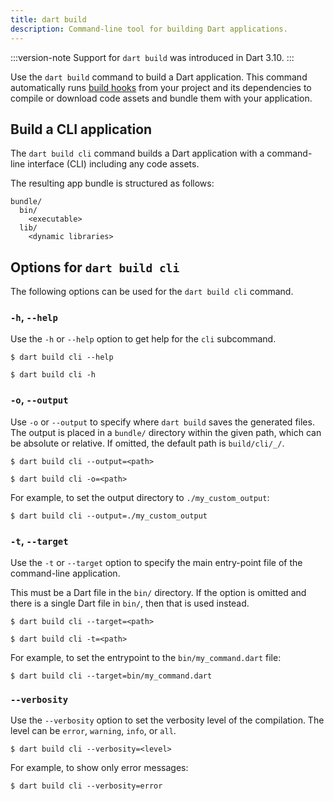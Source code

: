 ```yaml
---
title: dart build
description: Command-line tool for building Dart applications.
---
```


:::version-note
Support for `dart build` was introduced in Dart 3.10.
:::

Use the `dart build` command to build a Dart application.
This command automatically runs [build hooks](/tools/hooks) 
from your project and its dependencies to compile or download 
code assets and bundle them with your application.


## Build a CLI application 

The `dart build cli` command
builds a Dart application with a command-line interface (CLI)
including any code assets.

The resulting app bundle is structured as follows:

```plaintext
bundle/
  bin/
    <executable>
  lib/
    <dynamic libraries>
```

## Options for `dart build cli`

The following options can be used for the `dart build cli` command. 

### `-h`, `--help`

Use the `-h` or `--help` option to get help for the `cli` subcommand.

```console
$ dart build cli --help
```

```console
$ dart build cli -h
```


### `-o`, `--output`

Use `-o` or `--output` to specify where `dart build` saves 
the generated files. The output is placed in a `bundle/` directory 
within the given path, which can be absolute or relative. 
If omitted, the default path is `build/cli/_/`.

```console
$ dart build cli --output=<path>
```

```console
$ dart build cli -o=<path>
```

For example, to set the output directory to `./my_custom_output`:

```console
$ dart build cli --output=./my_custom_output
```


### `-t`, `--target`

Use the `-t` or `--target` option to specify the main entry-point 
file of the command-line application.

This must be a Dart file in the `bin/` directory. 
If the option is omitted and there is a single 
Dart file in `bin/`, then that is used instead.

```console
$ dart build cli --target=<path>
```

```console
$ dart build cli -t=<path>
```

For example, to set the entrypoint to the `bin/my_command.dart` file:

```console
$ dart build cli --target=bin/my_command.dart
```

### `--verbosity`

Use the `--verbosity` option to set the verbosity level of the compilation.
The level can be `error`, `warning`, `info`, or `all`.

```console
$ dart build cli --verbosity=<level>
```

For example, to show only error messages:

```console
$ dart build cli --verbosity=error
```


[Global options]: /tools/pub/cmd#global-options